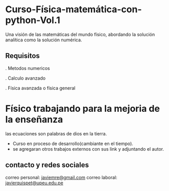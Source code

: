 # Curso-Física-matemática-con-python-Vol.1
Una visión de las matemáticas del mundo físico, abordando la solución analítica como la solución numérica.
## Requisitos
 . Metodos numericos
 
 . Calculo avanzado
 
 . Física avanzada o física general
 
# Físico trabajando para la mejoria de la enseñanza
las ecuaciones son palabras de dios en la tierra.

* Curso en proceso de desarrollo(cambiante en el tiempo).
* se agregaran otros trabajos externos con sus link y adjuntando el autor.

## contacto y redes sociales
correo personal:
javiemre@gmail.com
correo laboral:
javierquispet@upeu.edu.pe


